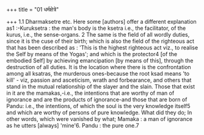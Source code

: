 +++
title = "01 धर्मक्षेत्रे"

+++
1.1 Dharmaksetre etc. Here some \[authors\] offer a different
explanation as1 :-Kuruksetra : the man's body is the ksetra i.e., the
facilitator, of the kurus, i.e., the sense-organs. 2 The same is the
field of all wordly duties, since it is the cuse of their birth; which
is also the field of the righteous act that has been described as :
'This is the highest righteous act viz., to realise the Self by means of
the Yogas'; and which is the protector4 \[of the embodied Self\] by
achieving emancipation \[by means of this\], through the destruction of
all duties. It is the location where there is the confrontation among
all ksatras, the murderous ones-because the root ksad means 'to kill' -
viz, passion and asceticism, wrath and forbearance, and others that
stand in the mutual relationship of the slayer and the slain. Those that
exist in it are the mamakas,-i.e., the intentions that are worthy of man
of ignorance and are the products of ignorance-and those that are born
of Pandu: i.e., the intentions, of which the soul is the very knowledge
itself5 and which are worthy of persons of pure knowledge. What did they
do; In other words, which were vanished by what; Mamaka : a man of
ignorance as he utters \[always\] 'mine'6. Pandu : the pure one.7
